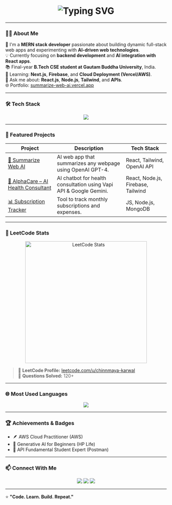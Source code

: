 <!-- 🌈 Animated Header -->
<h1 align="center">
  <img 
    src="https://readme-typing-svg.demolab.com?font=Fira+Code&weight=500&size=28&duration=3000&pause=800&color=00FFC6&center=true&vCenter=true&multiline=false&repeat=true&width=600&lines=Hey+%F0%9F%91%8B%2C+I'm+Chinnmaya+Karwal!;MERN+Stack+Developer+%F0%9F%92%BB;AI+%26+Web+Tech+Enthusiast+%F0%9F%A4%96" 
    alt="Typing SVG"
  />
</h1>

---

### 👨‍💻 About Me  
🎯 I'm a **MERN stack developer** passionate about building dynamic full-stack web apps and experimenting with **AI-driven web technologies**.  
💡 Currently focusing on **backend development** and **AI integration with React apps**.  
📚 Final-year **B.Tech CSE student at Gautam Buddha University**, India.  
🧠 Learning: **Next.js**, **Firebase**, and **Cloud Deployment (Vercel/AWS)**.  
💬 Ask me about: **React.js**, **Node.js**, **Tailwind**, and **APIs**.  
🌐 Portfolio: [summarize-web-ai.vercel.app](https://summarize-web-ai.vercel.app)

---

### 🛠️ Tech Stack  
<p align="center">
  <img src="https://skillicons.dev/icons?i=html,css,js,react,nodejs,express,mongodb,mysql,tailwind,git,github,vscode,postman,cpp,java,firebase" />
</p>

---

### 🚀 Featured Projects

| Project | Description | Tech Stack |
|----------|--------------|------------|
| [🧠 Summarize Web AI](https://summarize-web-ai.vercel.app/) | AI web app that summarizes any webpage using OpenAI GPT-4. | React, Tailwind, OpenAI API |
| [💬 AlphaCare – AI Health Consultant](https://alpha-care.vercel.app/) | AI chatbot for health consultation using Vapi API & Google Gemini. | React, Node.js, Firebase, Tailwind |
| [📊 Subscription Tracker](https://github.com/chinnmaya02/subscription-tracker) | Tool to track monthly subscriptions and expenses. | JS, Node.js, MongoDB |

---

### 🧩 LeetCode Stats  
<p align="center">
  <img src="https://leetcard.jacoblin.cool/chinnmaya-karwal?theme=dark&font=Baloo%202&ext=activity" alt="LeetCode Stats" width="380" />
</p>

> 🧠 **LeetCode Profile:** [leetcode.com/u/chinnmaya-karwal](https://leetcode.com/u/chinnmaya-karwal)  
> 🧩 **Questions Solved:** 120+

---

### 🌐 Most Used Languages
<p align="center">
  <img src="https://github-readme-stats.vercel.app/api/top-langs/?username=chinnmaya02&layout=compact&theme=tokyonight&hide_border=true" />
</p>

---

### 🏆 Achievements & Badges  
- 🪶 AWS Cloud Practitioner (AWS)  
- 🤖 Generative AI for Beginners (HP Life)  
- 🧩 API Fundamental Student Expert (Postman)

---

### 📫 Connect With Me  
<p align="center">
  <a href="https://www.linkedin.com/in/chinnmaya-karwal-77aa85167"><img src="https://skillicons.dev/icons?i=linkedin" /></a>
  <a href="mailto:omkarwal200@gmail.com"><img src="https://skillicons.dev/icons?i=gmail" /></a>
  <a href="https://github.com/chinnmaya02"><img src="https://skillicons.dev/icons?i=github" /></a>
</p>

---

⭐ **"Code. Learn. Build. Repeat."**
